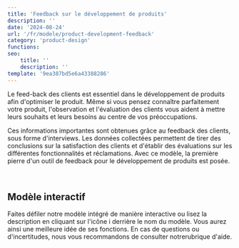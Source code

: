```yaml
---
title: 'Feedback sur le développement de produits'
description: ''
date: '2024-08-24'
url: '/fr/modele/product-development-feedback'
category: 'product-design'
functions:
seo:
    title: ''
    description: ''
template: '9ea387bd5e6a43388286'
---
```


Le feed-back des clients est essentiel dans le développement de produits afin d'optimiser le produit. Même si vous pensez connaître parfaitement votre produit, l'observation et l'évaluation des clients vous aident à mettre leurs souhaits et leurs besoins au centre de vos préoccupations.

Ces informations importantes sont obtenues grâce au feedback des clients, sous forme d'interviews. Les données collectées permettent de tirer des conclusions sur la satisfaction des clients et d'établir des évaluations sur les différentes fonctionnalités et réclamations. Avec ce modèle, la première pierre d'un outil de feedback pour le développement de produits est posée.

​

## Modèle interactif

Faites défiler notre modèle intégré de manière interactive ou lisez la description en cliquant sur l'icône i derrière le nom du modèle. Vous aurez ainsi une meilleure idée de ses fonctions. En cas de questions ou d'incertitudes, nous vous recommandons de consulter notrerubrique d'aide.
